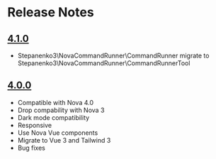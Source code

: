 # Release Notes

## [4.1.0](#)
- Stepanenko3\NovaCommandRunner\CommandRunner migrate to Stepanenko3\NovaCommandRunner\CommandRunnerTool

## [4.0.0](#)

- Compatible with Nova 4.0
- Drop compability with Nova 3
- Dark mode compatibility
- Responsive
- Use Nova Vue components
- Migrate to Vue 3 and Tailwind 3
- Bug fixes
